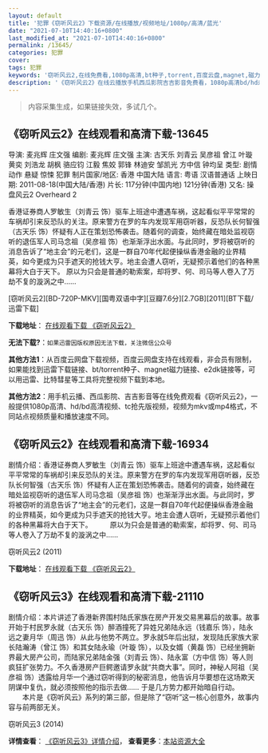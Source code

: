```yaml
---
layout: default
title: '犯罪《窃听风云2》下载资源/在线播放/视频地址/1080p/高清/蓝光'
date: "2021-07-10T14:40:16+0800"
last_modified_at: "2021-07-10T14:40:16+0800"
permalink: /13645/
categories: 犯罪
cover:
tags: 犯罪
keywords: '窃听风云2,在线免费看,1080p高清,bt种子,torrent,百度云盘,magnet,磁力链,迅雷下载资源'
description: '《窃听风云2》在线云播放手机西瓜影院吉吉影音免费看，1080p高清bd/hd未删减完整版和tc抢先枪版，mkv/mp4格式，附带bt/torrent种子、magnet/磁力链、百度云盘、网盘资源迅雷下载链接'
---
```


>内容采集生成，如果链接失效，多试几个。


## 《窃听风云2》在线观看和高清下载-13645

导演: 麦兆辉 庄文强 编剧: 麦兆辉 庄文强 主演: 古天乐 刘青云 吴彦祖 曾江 叶璇 黄奕 刘浩龙 胡枫 骆应钧 江毅 焦姣 郭锋 林迪安 邹凯光 方中信 钟均呈 类型: 剧情 动作 悬疑 惊悚 犯罪 制片国家/地区: 香港 中国大陆 语言: 粤语 汉语普通话 上映日期: 2011-08-18(中国大陆/香港) 片长: 117分钟(中国内地) 121分钟(香港) 又名: 操盘风云2 Overheard 2

香港证券商人罗敏生（刘青云 饰）驱车上班途中遭遇车祸，这起看似平平常常的车祸却引来反恐队的关注。原来警方在罗的车内发现军用窃听器，反恐队长何智强（古天乐 饰）怀疑有人正在策划恐怖袭击。随着何的调查，始终藏在暗处监视窃听的退伍军人司马念祖（吴彦祖 饰）也渐渐浮出水面。与此同时，罗将被窃听的消息告诉了“地主会”的元老们，这是一群自70年代起便操纵香港金融的业界精英，如今更成为只手遮天的抢钱大亨。地主会遭人窃听，无疑预示着他们的各种黑幕将大白于天下。 原以为只会是普通的勒索案，却将罗、何、司马等人卷入了万劫不复的漩涡之中……


[窃听风云2][BD-720P-MKV][国粤双语中字][豆瓣7.6分][2.7GB][2011][BT下载/迅雷下载]

**下载地址**： [在线观看下载 《窃听风云2》](https://www.btdx8.com/torrent/overheard_2_2011.html) 


**无法下载?**：`如果迅雷因版权原因无法下载，关注微信公众号 `

**其他方法1**：从百度云网盘下载视频，百度云网盘支持在线观看，非会员有限制，如果能找到迅雷下载链接、bt/torrent种子、magnet磁力链接、e2dk链接等，可以用迅雷、比特彗星等工具将完整视频下载到本地。

**其他方法2**：用手机云播、西瓜影院、吉吉影音等在线免费观看《窃听风云2》，一般提供1080p高清、hd/bd高清视频、tc抢先版视频，视频为mkv或mp4格式，不同站点视频质量和播放速度不同。


## 《窃听风云2》在线观看和高清下载-16934

剧情介绍：香港证券商人罗敏生（刘青云 饰）驱车上班途中遭遇车祸，这起看似平平常常的车祸却引来反恐队的关注。原来警方在罗的车内发现军用窃听器，反恐队长何智强（古天乐 饰）怀疑有人正在策划恐怖袭击。随着何的调查，始终藏在暗处监视窃听的退伍军人司马念祖（吴彦祖 饰）也渐渐浮出水面。与此同时，罗将被窃听的消息告诉了“地主会”的元老们，这是一群自70年代起便操纵香港金融的业界精英，如今更成为只手遮天的抢钱大亨。地主会遭人窃听，无疑预示着他们的各种黑幕将大白于天下。  　　原以为只会是普通的勒索案，却将罗、何、司马等人卷入了万劫不复的漩涡之中……


窃听风云2 (2011)

**下载地址**： [在线观看下载 《窃听风云2》](https://www.btbtdy.me/btdy/dy3824.html) 


## 《窃听风云3》在线观看和高清下载-21110

剧情介绍：本片讲述了香港新界围村陆氏家族在房产开发交易黑幕后的故事。故事开始于村民罗永就（古天乐 饰）醉酒撞死了异姓兄弟陆永远（钱嘉乐 饰），陆永远之妻月华（周迅 饰）从此与他势不两立。罗永就5年后出狱，发现陆氏家族大家长陆瀚涛（曾江 饰）和其女陆永瑜（叶璇 饰），以及女婿（黄磊 饰）已经坐拥新界最大房产公司，而陆家兄弟陆金强（刘青云 饰）、陆永富（方中信 饰）等人则疯狂扩张势力。不久香港房产巨鳄邀请罗永就“共商大事”。同时，神秘人阿祖（吴彦祖 饰）透露给月华一个通过窃听得到的秘密消息，他告诉月华要想在这场欺天阴谋中复仇，就必须按照他的指示去做…… 于是几方势力都开始暗自行动。  　　本片是《窃听风云》系列的第三部，但是除了“窃听”这一核心创意外，故事内容与前两部无关。


窃听风云3 (2014)

**详情查看**： [《窃听风云3》详情介绍](/movie/21110/)， **查看更多**：[本站资源大全](/movie/t/all/)

